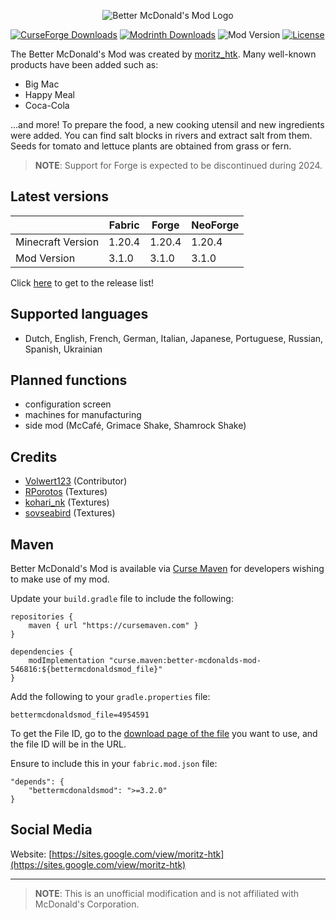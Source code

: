 <p align="center">
  <img src="https://i.imgur.com/3Fk3R5m.png"  alt="Better McDonald's Mod Logo"/>
</p>

[![CurseForge Downloads](https://cf.way2muchnoise.eu/short_546816_downloads.svg?badge_style=for_the_badge)](https://www.curseforge.com/minecraft/mc-mods/better-mcdonalds-mod)
[![Modrinth Downloads](https://img.shields.io/modrinth/dt/kdnePgr1?style=for-the-badge&logo=modrinth)](https://modrinth.com/mod/better-mcdonalds-mod)
![Mod Version](https://img.shields.io/modrinth/v/kdnePgr1?style=for-the-badge)
[![License](https://img.shields.io/badge/LICENSE-moritz__htk_Software_License_Agreement_(mSLA)-red?style=for-the-badge)](https://sites.google.com/view/moritz-htk/license)

The Better McDonald's Mod was created by [moritz_htk](https://github.com/moritz-htk). Many well-known products have been added such as:
- Big Mac
- Happy Meal
- Coca-Cola

...and more! To prepare the food, a new cooking utensil and new ingredients were added. You can find salt blocks in rivers and extract salt from them. Seeds for tomato and lettuce plants are obtained from grass or fern.

> **NOTE**:  Support for Forge is expected to be discontinued during 2024.

## Latest versions
|                   | Fabric | Forge  | NeoForge |
|-------------------|--------|--------|----------|
| Minecraft Version | 1.20.4 | 1.20.4 | 1.20.4   |
| Mod Version       | 3.1.0  | 3.1.0  | 3.1.0    |

Click [here](https://github.com/moritz-htk/Better-McDonalds-Mod-Fabric/releases) to get to the release list!

## Supported languages
- Dutch, English, French, German, Italian, Japanese, Portuguese, Russian, Spanish, Ukrainian

## Planned functions
- configuration screen
- machines for manufacturing
- side mod (McCafé, Grimace Shake, Shamrock Shake)

## Credits
- [Volwert123](https://github.com/Volwert123/) (Contributor)
- [RPorotos](https://de.fiverr.com/rporotos) (Textures)
- [kohari_nk](https://www.fiverr.com/kohari_nk) (Textures)
- [sovseabird](https://de.fiverr.com/sovseabird) (Textures)

## Maven
Better McDonald's Mod is  available via [Curse Maven](https://www.cursemaven.com/) for developers wishing to make use of my mod.

Update your `build.gradle` file to include the following:

```
repositories {
    maven { url "https://cursemaven.com" }
}

dependencies {
    modImplementation "curse.maven:better-mcdonalds-mod-546816:${bettermcdonaldsmod_file}"
}
```

Add the following to your `gradle.properties` file:

```
bettermcdonaldsmod_file=4954591
```

To get the File ID, go to the [download page of the file](https://www.curseforge.com/minecraft/mc-mods/better-mcdonalds-mod/files/4954591) you want to use, and the file ID will be in the URL.

Ensure to include this in your `fabric.mod.json` file:

```
"depends": {
    "bettermcdonaldsmod": ">=3.2.0"
}
```

## Social Media
Website: [https://sites.google.com/view/moritz-htk](https://sites.google.com/view/moritz-htk)

---
> **NOTE**:  This is an unofficial modification and is not affiliated with McDonald's Corporation.
